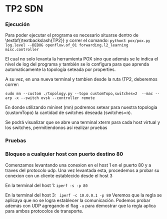 # TP2 SDN
### Ejecución
Para poder ejecutar el programa es necesario situarse dentro de \textbf{\textbackslash{TP2}} y correr el comando:
```python3 pox/pox.py log.level --DEBUG openflow.of_01 forwarding.l2_learning misc.controller```

El cual no solo levanta la herramienta POX sino que además se le indica el nivel de log del programa y también se lo configura para que aprenda automaticamente
la topología seteada por properties.

A su vez, en una nueva terminal y tambien desde la ruta \TP2, deberemos correr:

```sudo mn --custom ./topology.py --topo customTopo,switches=2  --mac --arp -x --switch ovsk --controller remote```

En donde utilizando mininet (mn) podremos setear para nuestra topologia (customTopo) la cantidad de switches deseada (switches=n).

Se podrá visualizar que se abre una terminal xterm para cada host virtual y los switches, permitiendonos así realizar pruebas

### Pruebas

### Bloqueo a cualquier host con puerto destino 80

Comenzamos levantando una conexion en el host 1 en el puerto 80 y a traves del protocolo udp. Una vez levantada esta, procedemos a probar su conexion con un cliente establecido desde el host 3

En la terminal del host 1: `iperf -s -p 80`

En la terminal del host 3: `  iperf -c 10.0.0.1 -p 80 `
Veremos que la regla se aplicaya que no se logra establecer la comunicación. Podemos probar además con UDP agregando el flag `-u` para demostrar que la regla aplica para ambos protocolos de transporte.


